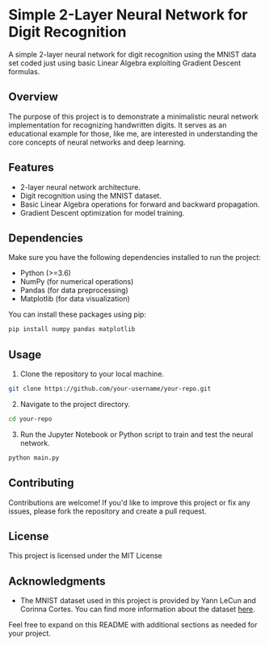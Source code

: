 # Simple 2-Layer Neural Network for Digit Recognition

A simple 2-layer neural network for digit recognition using the MNIST data set coded just using basic Linear Algebra exploiting Gradient Descent formulas.

## Overview

The purpose of this project is to demonstrate a minimalistic neural network implementation for recognizing handwritten digits. It serves as an educational example for those, like me, are interested in understanding the core concepts of neural networks and deep learning.

## Features

- 2-layer neural network architecture.
- Digit recognition using the MNIST dataset.
- Basic Linear Algebra operations for forward and backward propagation.
- Gradient Descent optimization for model training.

## Dependencies

Make sure you have the following dependencies installed to run the project:

- Python (>=3.6)
- NumPy (for numerical operations)
- Pandas (for data preprocessing)
- Matplotlib (for data visualization)

You can install these packages using pip:

```bash
pip install numpy pandas matplotlib
```

## Usage

1. Clone the repository to your local machine.

```bash
git clone https://github.com/your-username/your-repo.git
```

2. Navigate to the project directory.

```bash
cd your-repo
```

3. Run the Jupyter Notebook or Python script to train and test the neural network.

```bash
python main.py
```

## Contributing

Contributions are welcome! If you'd like to improve this project or fix any issues, please fork the repository and create a pull request.

## License

This project is licensed under the MIT License 

## Acknowledgments

- The MNIST dataset used in this project is provided by Yann LeCun and Corinna Cortes. You can find more information about the dataset [here](http://yann.lecun.com/exdb/mnist/).

Feel free to expand on this README with additional sections as needed for your project.

